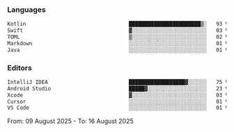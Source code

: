 <!--START_SECTION:waka-->
### Languages
```txt
Kotlin                                 ███████████████████████▒░   93 %
Swift                                  ▓░░░░░░░░░░░░░░░░░░░░░░░░   03 %
TOML                                   ▒░░░░░░░░░░░░░░░░░░░░░░░░   02 %
Markdown                               ░░░░░░░░░░░░░░░░░░░░░░░░░   01 %
Java                                   ░░░░░░░░░░░░░░░░░░░░░░░░░   01 %
```

### Editors
```txt
IntelliJ IDEA                          ██████████████████▓░░░░░░   75 %
Android Studio                         █████▓░░░░░░░░░░░░░░░░░░░   23 %
Xcode                                  ▓░░░░░░░░░░░░░░░░░░░░░░░░   03 %
Cursor                                 ░░░░░░░░░░░░░░░░░░░░░░░░░   01 %
VS Code                                ░░░░░░░░░░░░░░░░░░░░░░░░░   01 %
```

From: 09 August 2025 - To: 16 August 2025
<!--END_SECTION:waka-->
